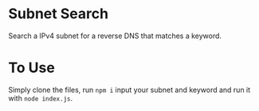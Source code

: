 # Subnet Search
Search a IPv4 subnet for a reverse DNS that matches a keyword.


# To Use

Simply clone the files, run `npm i` input your subnet and keyword and run it with `node index.js`.
